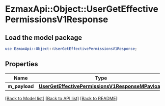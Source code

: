 # EzmaxApi::Object::UserGetEffectivePermissionsV1Response

## Load the model package
```perl
use EzmaxApi::Object::UserGetEffectivePermissionsV1Response;
```

## Properties
Name | Type | Description | Notes
------------ | ------------- | ------------- | -------------
**m_payload** | [**UserGetEffectivePermissionsV1ResponseMPayload**](UserGetEffectivePermissionsV1ResponseMPayload.md) |  | 

[[Back to Model list]](../README.md#documentation-for-models) [[Back to API list]](../README.md#documentation-for-api-endpoints) [[Back to README]](../README.md)


